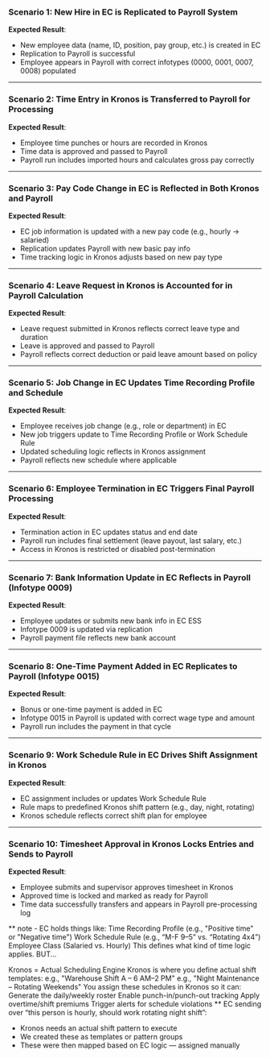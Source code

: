 ### Scenario 1: New Hire in EC is Replicated to Payroll System  
**Expected Result**:  
- New employee data (name, ID, position, pay group, etc.) is created in EC  
- Replication to Payroll is successful  
- Employee appears in Payroll with correct infotypes (0000, 0001, 0007, 0008) populated  

---

### Scenario 2: Time Entry in Kronos is Transferred to Payroll for Processing  
**Expected Result**:  
- Employee time punches or hours are recorded in Kronos  
- Time data is approved and passed to Payroll  
- Payroll run includes imported hours and calculates gross pay correctly  

---

### Scenario 3: Pay Code Change in EC is Reflected in Both Kronos and Payroll  
**Expected Result**:  
- EC job information is updated with a new pay code (e.g., hourly → salaried)  
- Replication updates Payroll with new basic pay info  
- Time tracking logic in Kronos adjusts based on new pay type  

---

### Scenario 4: Leave Request in Kronos is Accounted for in Payroll Calculation  
**Expected Result**:  
- Leave request submitted in Kronos reflects correct leave type and duration  
- Leave is approved and passed to Payroll  
- Payroll reflects correct deduction or paid leave amount based on policy  

---

### Scenario 5: Job Change in EC Updates Time Recording Profile and Schedule  
**Expected Result**:  
- Employee receives job change (e.g., role or department) in EC  
- New job triggers update to Time Recording Profile or Work Schedule Rule  
- Updated scheduling logic reflects in Kronos assignment  
- Payroll reflects new schedule where applicable  

---

### Scenario 6: Employee Termination in EC Triggers Final Payroll Processing  
**Expected Result**:  
- Termination action in EC updates status and end date  
- Payroll run includes final settlement (leave payout, last salary, etc.)  
- Access in Kronos is restricted or disabled post-termination  

---

### Scenario 7: Bank Information Update in EC Reflects in Payroll (Infotype 0009)  
**Expected Result**:  
- Employee updates or submits new bank info in EC ESS  
- Infotype 0009 is updated via replication  
- Payroll payment file reflects new bank account  

---

### Scenario 8: One-Time Payment Added in EC Replicates to Payroll (Infotype 0015)  
**Expected Result**:  
- Bonus or one-time payment is added in EC  
- Infotype 0015 in Payroll is updated with correct wage type and amount  
- Payroll run includes the payment in that cycle  

---

### Scenario 9: Work Schedule Rule in EC Drives Shift Assignment in Kronos  
**Expected Result**:  
- EC assignment includes or updates Work Schedule Rule  
- Rule maps to predefined Kronos shift pattern (e.g., day, night, rotating)  
- Kronos schedule reflects correct shift plan for employee  

---

### Scenario 10: Timesheet Approval in Kronos Locks Entries and Sends to Payroll  
**Expected Result**:  
- Employee submits and supervisor approves timesheet in Kronos  
- Approved time is locked and marked as ready for Payroll  
- Time data successfully transfers and appears in Payroll pre-processing log  

** note - 
EC holds things like:
Time Recording Profile (e.g., "Positive time" or "Negative time")
Work Schedule Rule (e.g., “M-F 9–5” vs. “Rotating 4x4”)
Employee Class (Salaried vs. Hourly)
This defines what kind of time logic applies.
BUT...

Kronos = Actual Scheduling Engine
Kronos is where you define actual shift templates:
e.g., "Warehouse Shift A – 6 AM–2 PM"
e.g., "Night Maintenance – Rotating Weekends"
You assign these schedules in Kronos so it can:
Generate the daily/weekly roster
Enable punch-in/punch-out tracking
Apply overtime/shift premiums
Trigger alerts for schedule violations
** EC sending over “this person is hourly, should work rotating night shift”:
- Kronos needs an actual shift pattern to execute
- We created these as templates or pattern groups
- These were then mapped based on EC logic — assigned manually